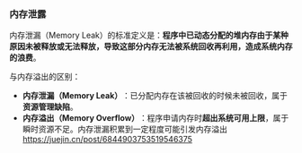 ### 内存泄露
内存泄漏（Memory Leak）的标准定义是：​**程序中已动态分配的堆内存由于某种原因未被释放或无法释放，导致这部分内存无法被系统回收再利用，造成系统内存的浪费**。

与内存溢出的区别：
- ​**内存泄漏（Memory Leak）​**​：已分配内存在该被回收的时候未被回收，属于 ​**资源管理缺陷**。
- ​**内存溢出（Memory Overflow）​**​：程序申请内存时 ​**超出系统可用上限**，属于瞬时资源不足。内存泄漏积累到一定程度可能引发内存溢出
https://juejin.cn/post/6844903753519546375